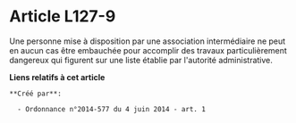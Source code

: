 # Article L127-9

Une personne mise à disposition par une association intermédiaire ne peut en aucun cas être embauchée pour accomplir des
travaux particulièrement dangereux qui figurent sur une liste établie par l'autorité administrative.

**Liens relatifs à cet article**

	**Créé par**:

	  - Ordonnance n°2014-577 du 4 juin 2014 - art. 1
